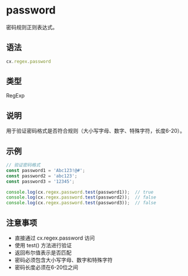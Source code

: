 # password

密码规则正则表达式。

## 语法

```javascript
cx.regex.password
```

## 类型

RegExp

## 说明

用于验证密码格式是否符合规则（大小写字母、数字、特殊字符，长度6-20）。

## 示例

```javascript
// 验证密码格式
const password1 = 'Abc123!@#';
const password2 = 'abc123';
const password3 = '12345';

console.log(cx.regex.password.test(password1));  // true
console.log(cx.regex.password.test(password2));  // false
console.log(cx.regex.password.test(password3));  // false
```

## 注意事项

- 直接通过 cx.regex.password 访问
- 使用 test() 方法进行验证
- 返回布尔值表示是否匹配
- 密码必须包含大小写字母、数字和特殊字符
- 密码长度必须在6-20位之间 